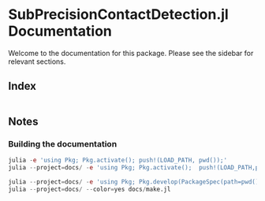 # SubPrecisionContactDetection.jl Documentation

Welcome to the documentation for this package.
Please see the sidebar for relevant sections.


## Index

```@index
```

## Notes

### Building the documentation
```julia
julia -e 'using Pkg; Pkg.activate(); push!(LOAD_PATH, pwd());'
julia --project=docs/ -e 'using Pkg; Pkg.activate();  push!(LOAD_PATH,pwd());'

julia --project=docs/ -e 'using Pkg; Pkg.develop(PackageSpec(path=pwd())); Pkg.instantiate();'
julia --project=docs/ --color=yes docs/make.jl
```